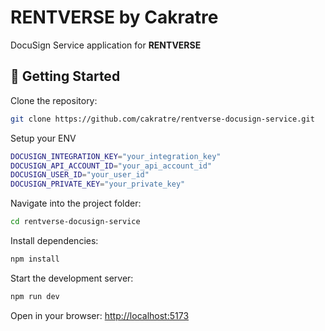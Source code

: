 # RENTVERSE by Cakratre

DocuSign Service application for **RENTVERSE**

## 🚀 Getting Started

Clone the repository:

```bash
git clone https://github.com/cakratre/rentverse-docusign-service.git
````

Setup your ENV
```bash
DOCUSIGN_INTEGRATION_KEY="your_integration_key"
DOCUSIGN_API_ACCOUNT_ID="your_api_account_id"
DOCUSIGN_USER_ID="your_user_id"
DOCUSIGN_PRIVATE_KEY="your_private_key"
````

Navigate into the project folder:

```bash
cd rentverse-docusign-service
```

Install dependencies:

```bash
npm install
```

Start the development server:

```bash
npm run dev
```

Open in your browser: [http://localhost:5173](http://localhost:5476)
